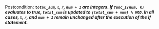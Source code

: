 Postcondition: ***`total_sum`, `l`, `r`, `num + 1` are integers. If `func_1(num, k)` evaluates to true, `total_sum` is updated to `(total_sum + num) % MOD`. In all cases, `l`, `r`, and `num + 1` remain unchanged after the execution of the if statement.***